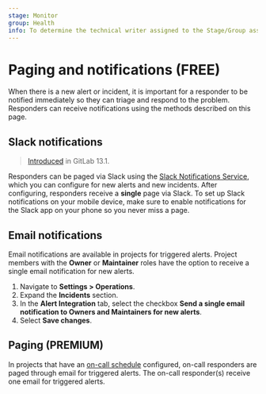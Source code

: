 ```yaml
---
stage: Monitor
group: Health
info: To determine the technical writer assigned to the Stage/Group associated with this page, see https://about.gitlab.com/handbook/engineering/ux/technical-writing/#assignments
---
```


# Paging and notifications **(FREE)**

When there is a new alert or incident, it is important for a responder to be notified
immediately so they can triage and respond to the problem. Responders can receive
notifications using the methods described on this page.

## Slack notifications

> [Introduced](https://gitlab.com/gitlab-org/gitlab/-/issues/216326) in GitLab 13.1.

Responders can be paged via Slack using the
[Slack Notifications Service](../../user/project/integrations/slack.md), which you
can configure for new alerts and new incidents. After configuring, responders
receive a **single** page via Slack. To set up Slack notifications on your mobile
device, make sure to enable notifications for the Slack app on your phone so
you never miss a page.

## Email notifications

Email notifications are available in projects for triggered alerts. Project
members with the **Owner** or **Maintainer** roles have the option to receive
a single email notification for new alerts.

1. Navigate to **Settings > Operations**.
1. Expand the **Incidents** section.
1. In the **Alert Integration** tab, select the checkbox
   **Send a single email notification to Owners and Maintainers for new alerts**.
1. Select **Save changes**.

## Paging **(PREMIUM)**

In projects that have an [on-call schedule](oncall_schedules.md) configured, on-call responders are
paged through email for triggered alerts. The on-call responder(s) receive one email for triggered
alerts.
